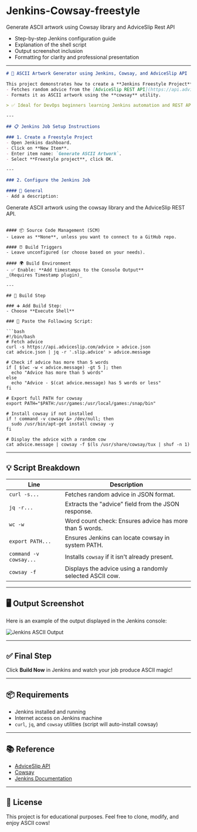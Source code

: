 # Jenkins-Cowsay-freestyle
Generate ASCII artwork using Cowsay library and AdviceSlip Rest API

* Step-by-step Jenkins configuration guide
* Explanation of the shell script
* Output screenshot inclusion
* Formatting for clarity and professional presentation

---

```markdown
# 🐄 ASCII Artwork Generator using Jenkins, Cowsay, and AdviceSlip API

This project demonstrates how to create a **Jenkins Freestyle Project** that:
- Fetches random advice from the [AdviceSlip REST API](https://api.adviceslip.com/),
- Formats it as ASCII artwork using the **cowsay** utility.

> ✅ Ideal for DevOps beginners learning Jenkins automation and REST API integration.

---

## 📋 Jenkins Job Setup Instructions

### 1. Create a Freestyle Project
- Open Jenkins dashboard.
- Click on **New Item**.
- Enter item name: `Generate ASCII Artwork`.
- Select **Freestyle project**, click OK.

---

### 2. Configure the Jenkins Job

#### 📁 General
- Add a description:
```

Generate ASCII artwork using the cowsay library and the AdviceSlip REST API.

````

#### 📦 Source Code Management (SCM)
- Leave as **None**, unless you want to connect to a GitHub repo.

#### ⏰ Build Triggers
- Leave unconfigured (or choose based on your needs).

#### 🌍 Build Environment
- ✅ Enable: **Add timestamps to the Console Output**  
_(Requires Timestamp plugin)_

---

## 🔨 Build Step

### ➕ Add Build Step:
- Choose **Execute Shell**

### 🧾 Paste the Following Script:

```bash
#!/bin/bash
# Fetch advice
curl -s https://api.adviceslip.com/advice > advice.json
cat advice.json | jq -r '.slip.advice' > advice.message

# Check if advice has more than 5 words
if [ $(wc -w < advice.message) -gt 5 ]; then
  echo "Advice has more than 5 words"
else
  echo "Advice - $(cat advice.message) has 5 words or less"
fi

# Export full PATH for cowsay
export PATH="$PATH:/usr/games:/usr/local/games:/snap/bin"

# Install cowsay if not installed
if ! command -v cowsay &> /dev/null; then
  sudo /usr/bin/apt-get install cowsay -y
fi

# Display the advice with a random cow
cat advice.message | cowsay -f $(ls /usr/share/cowsay/tux | shuf -n 1)
````

---

## 💡 Script Breakdown

| Line                   | Description                                              |
| ---------------------- | -------------------------------------------------------- |
| `curl -s...`           | Fetches random advice in JSON format.                    |
| `jq -r...`             | Extracts the "advice" field from the JSON response.      |
| `wc -w`                | Word count check: Ensures advice has more than 5 words.  |
| `export PATH...`       | Ensures Jenkins can locate cowsay in system PATH.        |
| `command -v cowsay...` | Installs `cowsay` if it isn't already present.           |
| `cowsay -f`            | Displays the advice using a randomly selected ASCII cow. |

---

## 🖥️ Output Screenshot

Here is an example of the output displayed in the Jenkins console:

![Jenkins ASCII Output](./Screenshot%202025-06-18%20155346.png)

---

## ✅ Final Step

Click **Build Now** in Jenkins and watch your job produce ASCII magic!

---

## 📦 Requirements

* Jenkins installed and running
* Internet access on Jenkins machine
* `curl`, `jq`, and `cowsay` utilities (script will auto-install cowsay)

---

## 📚 Reference

* [AdviceSlip API](https://api.adviceslip.com/)
* [Cowsay](https://en.wikipedia.org/wiki/Cowsay)
* [Jenkins Documentation](https://www.jenkins.io/doc/)

---

## 🙌 License

This project is for educational purposes. Feel free to clone, modify, and enjoy ASCII cows!

```


